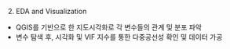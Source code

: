 2. EDA and Visualization

- QGIS를 기반으로 한 지도시각화로 각 변수들의 관계 및 분포 파악
- 변수 탐색 후, 시각화 및 VIF 지수를 통한 다중공선성 확인 및 데이터 가공
